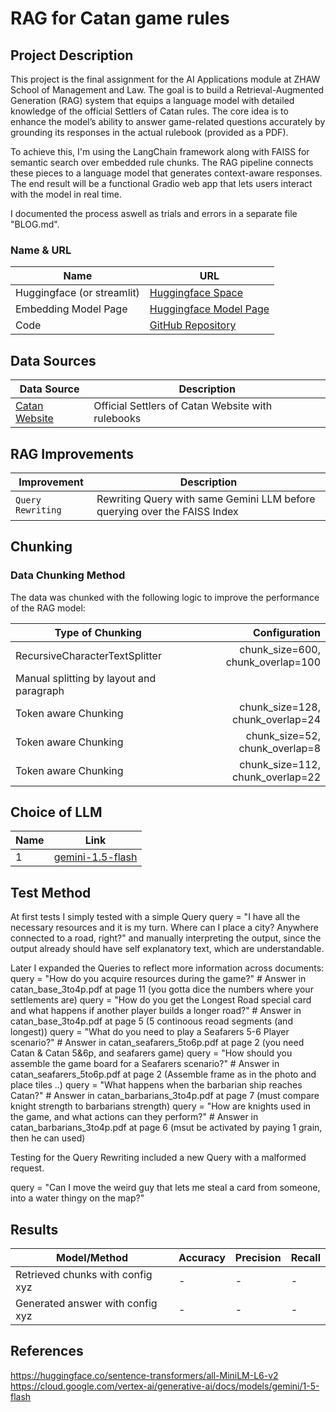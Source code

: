 # RAG for Catan game rules

## Project Description

This project is the final assignment for the AI Applications module at ZHAW School of Management and Law. The goal is to build a Retrieval-Augmented Generation (RAG) system that equips a language model with detailed knowledge of the official Settlers of Catan rules. The core idea is to enhance the model’s ability to answer game-related questions accurately by grounding its responses in the actual rulebook (provided as a PDF).

To achieve this, I'm using the LangChain framework along with FAISS for semantic search over embedded rule chunks. The RAG pipeline connects these pieces to a language model that generates context-aware responses. The end result will be a functional Gradio web app that lets users interact with the model in real time.

I documented the process aswell as trials and errors in a separate file "BLOG.md".

### Name & URL

| Name                       | URL                                                                                     |
| -------------------------- | --------------------------------------------------------------------------------------- |
| Huggingface (or streamlit) | [Huggingface Space]()                                                                   |
| Embedding Model Page       | [Huggingface Model Page](https://huggingface.co/sentence-transformers/all-MiniLM-L6-v2) |
| Code                       | [GitHub Repository](https://github.com/Crebos/rag-catan)                                |

## Data Sources

| Data Source                                                         | Description                                       |
| ------------------------------------------------------------------- | ------------------------------------------------- |
| [Catan Website](https://www.catan.com/understand-catan/game-rules/) | Official Settlers of Catan Website with rulebooks |

## RAG Improvements

| Improvement       | Description                                                               |
| ----------------- | ------------------------------------------------------------------------- |
| `Query Rewriting` | Rewriting Query with same Gemini LLM before querying over the FAISS Index |

## Chunking

### Data Chunking Method

The data was chunked with the following logic to improve the performance of the RAG model:

| Type of Chunking                         |                     Configuration |
| ---------------------------------------- | --------------------------------: |
| RecursiveCharacterTextSplitter           | chunk_size=600, chunk_overlap=100 |
| Manual splitting by layout and paragraph |                                   |
| Token aware Chunking                     |  chunk_size=128, chunk_overlap=24 |
| Token aware Chunking                     |    chunk_size=52, chunk_overlap=8 |
| Token aware Chunking                     |  chunk_size=112, chunk_overlap=22 |

## Choice of LLM

| Name | Link                                                                                              |
| ---- | ------------------------------------------------------------------------------------------------- |
| 1    | [gemini-1.5-flash](https://cloud.google.com/vertex-ai/generative-ai/docs/models/gemini/1-5-flash) |

## Test Method

At first tests I simply tested with a simple Query
query = "I have all the necessary resources and it is my turn. Where can I place a city? Anywhere connected to a road, right?"
and manually interpreting the output, since the output already should have self explanatory text, which are understandable.

Later I expanded the Queries to reflect more information across documents:
query = "How do you acquire resources during the game?" # Answer in catan_base_3to4p.pdf at page 11 (you gotta dice the numbers where your settlements are)
query = "How do you get the Longest Road special card and what happens if another player builds a longer road?" # Answer in catan_base_3to4p.pdf at page 5 (5 continoous reoad segments (and longest))
query = "What do you need to play a Seafarers 5-6 Player scenario?" # Answer in catan_seafarers_5to6p.pdf at page 2 (you need Catan & Catan 5&6p, and seafarers game)
query = "How should you assemble the game board for a Seafarers scenario?" # Answer in catan_seafarers_5to6p.pdf at page 2 (Assemble frame as in the photo and place tiles ..)
query = "What happens when the barbarian ship reaches Catan?" # Answer in catan_barbarians_3to4p.pdf at page 7 (must compare knight strength to barbarians strength)
query = "How are knights used in the game, and what actions can they perform?" # Answer in catan_barbarians_3to4p.pdf at page 6 (msut be activated by paying 1 grain, then he can used)

Testing for the Query Rewriting included a new Query with a malformed request.

query = "Can I move the weird guy that lets me steal a card from someone, into a water thingy on the map?"

## Results

| Model/Method                     | Accuracy | Precision | Recall |
| -------------------------------- | -------- | --------- | ------ |
| Retrieved chunks with config xyz | -        | -         | -      |
| Generated answer with config xyz | -        | -         | -      |

## References

https://huggingface.co/sentence-transformers/all-MiniLM-L6-v2
https://cloud.google.com/vertex-ai/generative-ai/docs/models/gemini/1-5-flash
